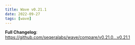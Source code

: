 ```yaml
---
title: Wave v0.21.1
date: 2022-09-27
tags: [wave]
---
```


**Full Changelog**: https://github.com/seqeralabs/wave/compare/v0.21.0...v0.21.1
